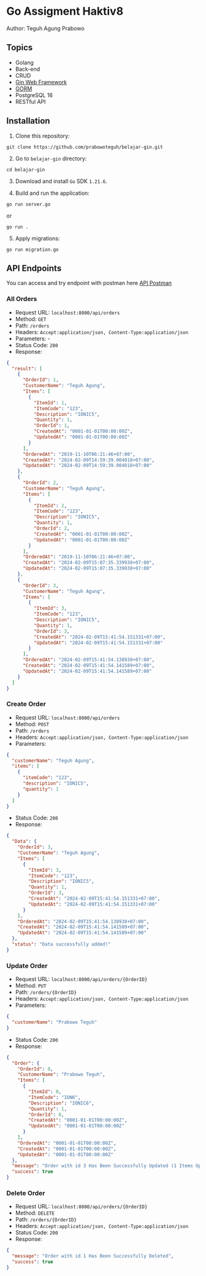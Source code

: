 # Go Assigment Haktiv8

Author: Teguh Agung Prabowo

## Topics

- Golang
- Back-end
- CRUD
- [Gin Web Framework](https://github.com/gin-gonic/gin)
- [GORM](https://github.com/go-gorm/gorm)
- PostgreSQL 16
- RESTful API

## Installation

1. Clone this repository:

```
git clone https://github.com/prabowoteguh/belajar-gin.git
```

2. Go to `belajar-gin` directory:

```
cd belajar-gin
```

3. Download and install `Go` SDK `1.21.6`.

4. Build and run the application:

```
go run server.go
```

or

```
go run .
```

5. Apply migrations:

```
go run migration.go
```

## API Endpoints

You can access and try endpoint with postman here [API Postman](https://elements.getpostman.com/redirect?entityId=11831418-0db734cb-a2d5-4d29-b4ff-17ece7139939&entityType=collection)

### All Orders

- Request URL: `localhost:8000/api/orders`
- Method: `GET`
- Path: `/orders`
- Headers: `Accept:application/json, Content-Type:application/json`
- Parameters: -
- Status Code: `200`
- Response:

```json
{
  "result": [
    {
      "OrderId": 1,
      "CustomerName": "Teguh Agung",
      "Items": [
        {
          "ItemId": 1,
          "ItemCode": "123",
          "Description": "IONIC5",
          "Quantity": 1,
          "OrderId": 1,
          "CreatedAt": "0001-01-01T00:00:00Z",
          "UpdatedAt": "0001-01-01T00:00:00Z"
        }
      ],
      "OrderedAt": "2019-11-10T06:21:46+07:00",
      "CreatedAt": "2024-02-09T14:59:39.004018+07:00",
      "UpdatedAt": "2024-02-09T14:59:39.004018+07:00"
    },
    {
      "OrderId": 2,
      "CustomerName": "Teguh Agung",
      "Items": [
        {
          "ItemId": 2,
          "ItemCode": "123",
          "Description": "IONIC5",
          "Quantity": 1,
          "OrderId": 2,
          "CreatedAt": "0001-01-01T00:00:00Z",
          "UpdatedAt": "0001-01-01T00:00:00Z"
        }
      ],
      "OrderedAt": "2019-11-10T06:21:46+07:00",
      "CreatedAt": "2024-02-09T15:07:35.339938+07:00",
      "UpdatedAt": "2024-02-09T15:07:35.339938+07:00"
    },
    {
      "OrderId": 3,
      "CustomerName": "Teguh Agung",
      "Items": [
        {
          "ItemId": 3,
          "ItemCode": "123",
          "Description": "IONIC5",
          "Quantity": 1,
          "OrderId": 3,
          "CreatedAt": "2024-02-09T15:41:54.151331+07:00",
          "UpdatedAt": "2024-02-09T15:41:54.151331+07:00"
        }
      ],
      "OrderedAt": "2024-02-09T15:41:54.138938+07:00",
      "CreatedAt": "2024-02-09T15:41:54.141589+07:00",
      "UpdatedAt": "2024-02-09T15:41:54.141589+07:00"
    }
  ]
}
```

### Create Order

- Request URL: `localhost:8000/api/orders`
- Method: `POST`
- Path: `/orders`
- Headers: `Accept:application/json, Content-Type:application/json`
- Parameters:

```json
{
  "customerName": "Teguh Agung",
  "items": [
    {
      "itemCode": "123",
      "description": "IONIC5",
      "quantity": 1
    }
  ]
}
```

- Status Code: `200`
- Response:

```json
{
  "Data": {
    "OrderId": 3,
    "CustomerName": "Teguh Agung",
    "Items": [
      {
        "ItemId": 3,
        "ItemCode": "123",
        "Description": "IONIC5",
        "Quantity": 1,
        "OrderId": 3,
        "CreatedAt": "2024-02-09T15:41:54.151331+07:00",
        "UpdatedAt": "2024-02-09T15:41:54.151331+07:00"
      }
    ],
    "OrderedAt": "2024-02-09T15:41:54.138938+07:00",
    "CreatedAt": "2024-02-09T15:41:54.141589+07:00",
    "UpdatedAt": "2024-02-09T15:41:54.141589+07:00"
  },
  "status": "Data successfully added!"
}
```

### Update Order

- Request URL: `localhost:8000/api/orders/{OrderID}`
- Method: `PUT`
- Path: `/orders/{OrderID}`
- Headers: `Accept:application/json, Content-Type:application/json`
- Parameters:

```json
{
  "customerName": "Prabowo Teguh"
}
```

- Status Code: `200`
- Response:

```json
{
  "Order": {
    "OrderId": 0,
    "CustomerName": "Prabowo Teguh",
    "Items": [
      {
        "ItemId": 0,
        "ItemCode": "ION6",
        "Description": "IONIC6",
        "Quantity": 1,
        "OrderId": 0,
        "CreatedAt": "0001-01-01T00:00:00Z",
        "UpdatedAt": "0001-01-01T00:00:00Z"
      }
    ],
    "OrderedAt": "0001-01-01T00:00:00Z",
    "CreatedAt": "0001-01-01T00:00:00Z",
    "UpdatedAt": "0001-01-01T00:00:00Z"
  },
  "message": "Order with id 3 Has Been Successfully Updated (1 Items Updated)",
  "success": true
}
```

### Delete Order

- Request URL: `localhost:8000/api/orders/{OrderID}`
- Method: `DELETE`
- Path: `/orders/{OrderID}`
- Headers: `Accept:application/json, Content-Type:application/json`
- Status Code: `200`
- Response:

```json
{
  "message": "Order with id 1 Has Been Successfully Deleted",
  "success": true
}
```
